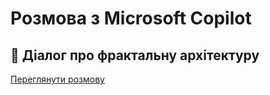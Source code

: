 # Розмова з Microsoft Copilot

## 🤖 Діалог про фрактальну архітектуру

[Переглянути розмову](https://copilot.microsoft.com/shares/AUrY1xKnoeUuAtqhEFC2k)
